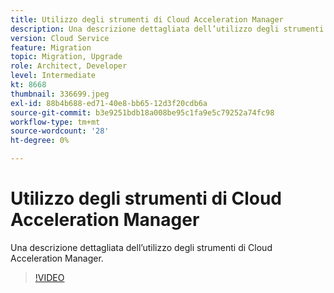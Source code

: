 ```yaml
---
title: Utilizzo degli strumenti di Cloud Acceleration Manager
description: Una descrizione dettagliata dell’utilizzo degli strumenti di Cloud Acceleration Manager.
version: Cloud Service
feature: Migration
topic: Migration, Upgrade
role: Architect, Developer
level: Intermediate
kt: 8668
thumbnail: 336699.jpeg
exl-id: 88b4b688-ed71-40e8-bb65-12d3f20cdb6a
source-git-commit: b3e9251bdb18a008be95c1fa9e5c79252a74fc98
workflow-type: tm+mt
source-wordcount: '28'
ht-degree: 0%

---
```


# Utilizzo degli strumenti di Cloud Acceleration Manager

Una descrizione dettagliata dell’utilizzo degli strumenti di Cloud Acceleration Manager.

>[!VIDEO](https://video.tv.adobe.com/v/336699?quality=12&learn=on)
